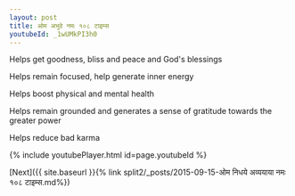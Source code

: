 ```yaml
---
layout: post
title: ओम अभुवे नमः १०८ टाइम्स
youtubeId: _1wUMkPI3h0
---
```

 
 
Helps get goodness, bliss and peace and God's blessings
 
Helps remain focused, help generate inner energy 
 
Helps boost physical and mental health 
 
Helps remain grounded and generates a sense of gratitude towards the greater power 
 
Helps reduce bad karma
 
 
 
 


{% include youtubePlayer.html id=page.youtubeId %}
 
[Next]({{ site.baseurl }}{% link  split2/_posts/2015-09-15-ओम निधये अव्ययाया नमः १०८ टाइम्स.md%})
 
